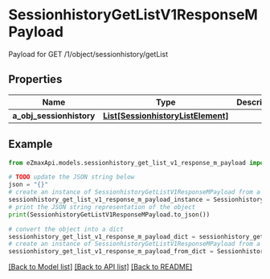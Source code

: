 # SessionhistoryGetListV1ResponseMPayload

Payload for GET /1/object/sessionhistory/getList

## Properties

Name | Type | Description | Notes
------------ | ------------- | ------------- | -------------
**a_obj_sessionhistory** | [**List[SessionhistoryListElement]**](SessionhistoryListElement.md) |  | 

## Example

```python
from eZmaxApi.models.sessionhistory_get_list_v1_response_m_payload import SessionhistoryGetListV1ResponseMPayload

# TODO update the JSON string below
json = "{}"
# create an instance of SessionhistoryGetListV1ResponseMPayload from a JSON string
sessionhistory_get_list_v1_response_m_payload_instance = SessionhistoryGetListV1ResponseMPayload.from_json(json)
# print the JSON string representation of the object
print(SessionhistoryGetListV1ResponseMPayload.to_json())

# convert the object into a dict
sessionhistory_get_list_v1_response_m_payload_dict = sessionhistory_get_list_v1_response_m_payload_instance.to_dict()
# create an instance of SessionhistoryGetListV1ResponseMPayload from a dict
sessionhistory_get_list_v1_response_m_payload_from_dict = SessionhistoryGetListV1ResponseMPayload.from_dict(sessionhistory_get_list_v1_response_m_payload_dict)
```
[[Back to Model list]](../README.md#documentation-for-models) [[Back to API list]](../README.md#documentation-for-api-endpoints) [[Back to README]](../README.md)



